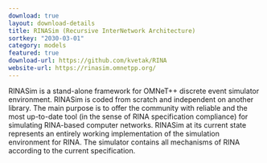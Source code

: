 ```yaml
---
download: true
layout: download-details
title: RINASim (Recursive InterNetwork Architecture)
sortkey: "2030-03-01"
category: models
featured: true
download-url: https://github.com/kvetak/RINA
website-url: https://rinasim.omnetpp.org/
---
```


RINASim is a stand-alone framework for OMNeT++ discrete event simulator environment. RINASim is coded from scratch and independent on another library. The main purpose is to offer the community with reliable and the most up-to-date tool (in the sense of RINA specification compliance) for simulating RINA-based computer networks. RINASim at its current state represents an entirely working implementation of the simulation environment for RINA. The simulator contains all mechanisms of RINA according to the current specification.
